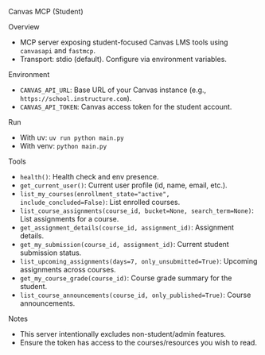 Canvas MCP (Student)

Overview
- MCP server exposing student-focused Canvas LMS tools using `canvasapi` and `fastmcp`.
- Transport: stdio (default). Configure via environment variables.

Environment
- `CANVAS_API_URL`: Base URL of your Canvas instance (e.g., `https://school.instructure.com`).
- `CANVAS_API_TOKEN`: Canvas access token for the student account.

Run
- With uv: `uv run python main.py`
- With venv: `python main.py`

Tools
- `health()`: Health check and env presence.
- `get_current_user()`: Current user profile (id, name, email, etc.).
- `list_my_courses(enrollment_state="active", include_concluded=False)`: List enrolled courses.
- `list_course_assignments(course_id, bucket=None, search_term=None)`: List assignments for a course.
- `get_assignment_details(course_id, assignment_id)`: Assignment details.
- `get_my_submission(course_id, assignment_id)`: Current student submission status.
- `list_upcoming_assignments(days=7, only_unsubmitted=True)`: Upcoming assignments across courses.
- `get_my_course_grade(course_id)`: Course grade summary for the student.
- `list_course_announcements(course_id, only_published=True)`: Course announcements.

Notes
- This server intentionally excludes non-student/admin features.
- Ensure the token has access to the courses/resources you wish to read.
